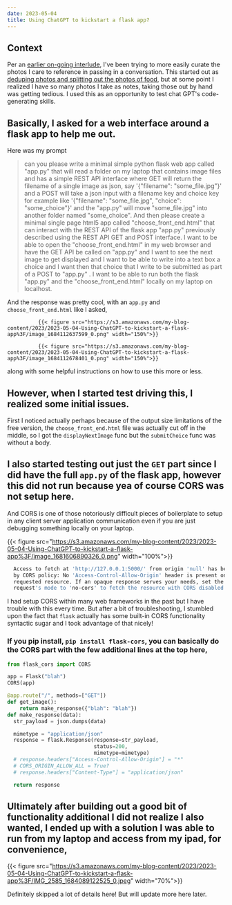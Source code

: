```yaml
---
date: 2023-05-04
title: Using ChatGPT to kickstart a flask app?
---
```



## Context
Per an [earlier on-going interlude](https://michal.piekarczyk.xyz/post/2022-11-12-food-not-food/), I've been trying to more easily curate the photos I care to reference in passing in a conversation. This started out as [deduping photos and splitting out the photos of food](https://github.com/namoopsoo/manage-my-photos),  but at some point I realized I have so many photos I take as notes, taking those out by hand was getting tedious. I used this as an opportunity to test chat GPT's code-generating skills.

## Basically, I asked for a web interface around a flask app to help me out.
Here was my prompt
> can you please write a minimal simple python flask web app called "app.py" that will read a folder on my laptop that contains image files and has a simple REST API interface where GET will return the filename of a single image as json, say '{"filename": "some_file.jpg"}' and a POST will take a json input with a filename key and choice key for example like '{"filename": "some_file.jpg", "choice": "some_choice"}' and the "app.py" will move "some_file.jpg" into another folder named "some_choice". And then please create a minimal  single page html5 app called "choose_front_end.html" that can interact with the REST API of the flask app "app.py" previously described using the REST API GET and POST interface. I want to be able to open the "choose_front_end.html" in my web browser and have the GET API be called on "app.py" and I want to see the next image to get displayed and I want to be able to write into a text box a choice and I want then that choice that I write to be submitted as part of a POST to "app.py" . I want to be able to run both the flask "app.py" and the "choose_front_end.html" locally on my laptop on localhost.

And the response was pretty cool, with an `app.py` and `choose_front_end.html` like I asked, 

              {{< figure src="https://s3.amazonaws.com/my-blog-content/2023/2023-05-04-Using-ChatGPT-to-kickstart-a-flask-app%3F/image_1684112637599_0.png" width="150%">}}

              {{< figure src="https://s3.amazonaws.com/my-blog-content/2023/2023-05-04-Using-ChatGPT-to-kickstart-a-flask-app%3F/image_1684112678401_0.png" width="150%">}}

along with some helpful instructions on how to use this more or less.

## However, when I started test driving this, I realized some initial issues. 
First I noticed actually perhaps because of the output size limitations of the free version, the `choose_front_end.html` file was actually cut off in the middle, so I got the `displayNextImage` func but the `submitChoice` func was without a body.

## I also started testing out just the `GET` part since I did have the full `app.py` of the flask app, however this did not run because yea of course CORS was not setup here. 
And CORS is one of those notoriously difficult pieces of boilerplate to setup in any client server application communication even if you are just debugging something locally on your laptop.

{{< figure src="https://s3.amazonaws.com/my-blog-content/2023/2023-05-04-Using-ChatGPT-to-kickstart-a-flask-app%3F/image_1681606890326_0.png" width="100%">}}

```sh
  Access to fetch at 'http://127.0.0.1:5000/' from origin 'null' has been blocked 
  by CORS policy: No 'Access-Control-Allow-Origin' header is present on the 
  requested resource. If an opaque response serves your needs, set the 
  request's mode to 'no-cors' to fetch the resource with CORS disabled.
```

I had setup CORS within many web frameworks in the past but I have trouble with this every time. But after a bit of troubleshooting, I stumbled upon the fact that `flask` actually has some built-in CORS functionality syntactic sugar and I took advantage of that nicely!

### If you pip install, `pip install flask-cors`, you can basically do the CORS part with the few additional lines at the top here, 
                  
```python
from flask_cors import CORS

app = Flask("blah")
CORS(app)

@app.route("/", methods=["GET"])
def get_image():
    return make_response({"blah": "blah"})
def make_response(data):
  str_payload = json.dumps(data)

  mimetype = "application/json"
  response = flask.Response(response=str_payload,
                            status=200,
                            mimetype=mimetype)
  # response.headers["Access-Control-Allow-Origin"] = "*"
  # CORS_ORIGIN_ALLOW_ALL = True?
  # response.headers["Content-Type"] = "application/json"

  return response
```

## Ultimately after building out a good bit of functionality additional I did not realize I also wanted, I ended up with a solution I was able to run from my laptop and access from my ipad, for convenience,
              
{{< figure src="https://s3.amazonaws.com/my-blog-content/2023/2023-05-04-Using-ChatGPT-to-kickstart-a-flask-app%3F/IMG_2585_1684089122525_0.jpeg" width="70%">}}

Definitely skipped a lot of details here! But will update more here later.

